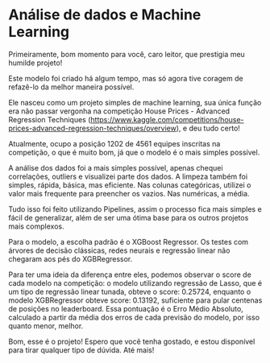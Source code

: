 # Análise de dados e Machine Learning
Primeiramente, bom momento para você, caro leitor, que prestigia meu humilde projeto!

Este modelo foi criado há algum tempo, mas só agora tive coragem de refazê-lo da melhor maneira possível.

Ele nasceu como um projeto simples de machine learning, sua única função era não passar vergonha na competição House Prices - Advanced Regression Techniques (https://www.kaggle.com/competitions/house-prices-advanced-regression-techniques/overview), e deu tudo certo!

Atualmente, ocupo a posição 1202 de 4561 equipes inscritas na competição, o que é muito bom, já que o modelo é o mais simples possível.

A análise dos dados foi a mais simples possível, apenas chequei correlações, outliers e visualizei parte dos dados.
A limpeza também foi simples, rápida, básica, mas eficiente. Nas colunas categóricas, utilizei o valor mais frequente para preencher os vazios. Nas numéricas, a média.

Tudo isso foi feito utilizando Pipelines, assim o processo fica mais simples e fácil de generalizar, além de ser uma ótima base para os outros projetos mais complexos.

Para o modelo, a escolha padrão é o XGBoost Regressor. Os testes com árvores de decisão clássicas, redes neurais e regressão linear não chegaram aos pés do XGBRegressor.

Para ter uma ideia da diferença entre eles, podemos observar o score de cada modelo na competição: o modelo utilizando regressão de Lasso, que é um tipo de regressão linear tunada, obteve o score: 0.25724, enquanto o modelo XGBRegressor obteve score: 0.13192, suficiente para pular centenas de posições no leaderboard.
Essa pontuação é o Erro Médio Absoluto, calculado a partir da média dos erros de cada previsão do modelo, por isso quanto menor, melhor.

Bom, esse é o projeto! Espero que você tenha gostado, e estou disponível para tirar qualquer tipo de dúvida.
Até mais!

